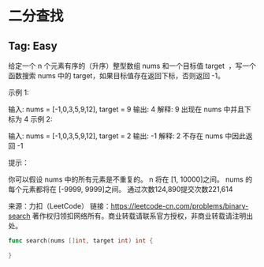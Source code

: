 # 二分查找 

## Tag: Easy  


给定一个 n 个元素有序的（升序）整型数组 nums 和一个目标值 target  ，写一个函数搜索 nums 中的 target，如果目标值存在返回下标，否则返回 -1。


示例 1:

输入: nums = [-1,0,3,5,9,12], target = 9
输出: 4
解释: 9 出现在 nums 中并且下标为 4
示例 2:

输入: nums = [-1,0,3,5,9,12], target = 2
输出: -1
解释: 2 不存在 nums 中因此返回 -1
 

提示：

你可以假设 nums 中的所有元素是不重复的。
n 将在 [1, 10000]之间。
nums 的每个元素都将在 [-9999, 9999]之间。
通过次数124,890提交次数221,614

来源：力扣（LeetCode）
链接：https://leetcode-cn.com/problems/binary-search
著作权归领扣网络所有。商业转载请联系官方授权，非商业转载请注明出处。


```go
func search(nums []int, target int) int {
    
}
```
